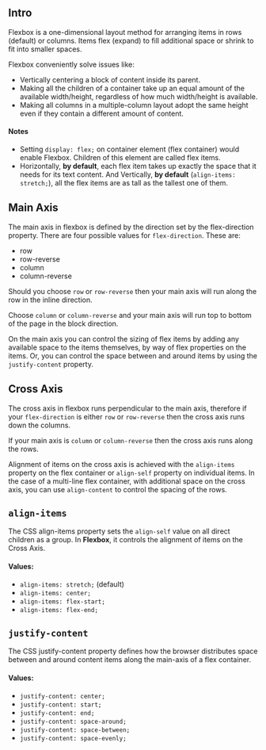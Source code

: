 ## Intro

Flexbox is a one-dimensional layout method for arranging items in rows (default) or columns. Items flex (expand) to fill additional space or shrink to fit into smaller spaces.

Flexbox conveniently solve issues like:

- Vertically centering a block of content inside its parent.
- Making all the children of a container take up an equal amount of the available width/height, regardless of how much width/height is available.
- Making all columns in a multiple-column layout adopt the same height even if they contain a different amount of content.

#### Notes

- Setting `display: flex;` on container element (flex container) would enable Flexbox. Children of this element are called flex items.
- Horizontally, **by default**, each flex item takes up exactly the space that it needs for its text content. And Vertically, **by default** (`align-items: stretch;`), all the flex items are as tall as the tallest one of them.

## Main Axis

The main axis in flexbox is defined by the direction set by the flex-direction property. There are four possible values for `flex-direction`. These are:

- row
- row-reverse
- column
- column-reverse

Should you choose `row` or `row-reverse` then your main axis will run along the row in the inline direction.

Choose `column` or `column-reverse` and your main axis will run top to bottom of the page in the block direction.

On the main axis you can control the sizing of flex items by adding any available space to the items themselves, by way of flex properties on the items. Or, you can control the space between and around items by using the `justify-content` property.

## Cross Axis

The cross axis in flexbox runs perpendicular to the main axis, therefore if your `flex-direction` is either `row` or `row-reverse` then the cross axis runs down the columns.

If your main axis is `column` or `column-reverse` then the cross axis runs along the rows.

Alignment of items on the cross axis is achieved with the `align-items` property on the flex container or `align-self` property on individual items. In the case of a multi-line flex container, with additional space on the cross axis, you can use `align-content` to control the spacing of the rows.

## `align-items`

The CSS align-items property sets the `align-self` value on all direct children as a group. In **Flexbox**, it controls the alignment of items on the Cross Axis.

#### Values:

- `align-items: stretch;` (default)
- `align-items: center;`
- `align-items: flex-start;`
- `align-items: flex-end;`

## `justify-content`

The CSS justify-content property defines how the browser distributes space between and around content items along the main-axis of a flex container.

#### Values:

- `justify-content: center;`
- `justify-content: start;`
- `justify-content: end;`
- `justify-content: space-around;`
- `justify-content: space-between;`
- `justify-content: space-evenly;`

